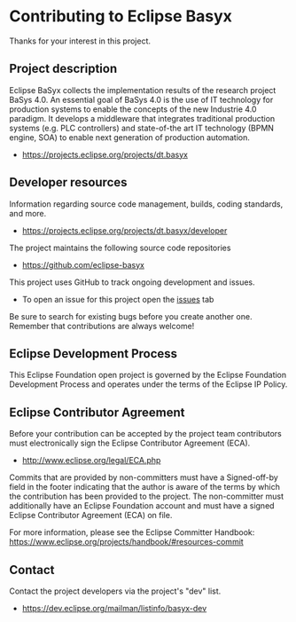 # Contributing to Eclipse Basyx

Thanks for your interest in this project.

## Project description

Eclipse BaSyx collects the implementation results of the research project BaSys
4.0. An essential goal of BaSys 4.0 is the use of IT technology for production
systems to enable the concepts of the new Industrie 4.0 paradigm. It develops a
middleware that integrates traditional production systems (e.g. PLC controllers)
and state-of-the art IT technology (BPMN engine, SOA) to enable next generation
of production automation.

* https://projects.eclipse.org/projects/dt.basyx

## Developer resources

Information regarding source code management, builds, coding standards, and
more.

* https://projects.eclipse.org/projects/dt.basyx/developer

The project maintains the following source code repositories

* https://github.com/eclipse-basyx

This project uses GitHub to track ongoing development and issues.
* To open an issue for this project open the [issues](https://github.com/eclipse-basyx/basyx-java-components/issues) tab

Be sure to search for existing bugs before you create another one. Remember that
contributions are always welcome!

## Eclipse Development Process

This Eclipse Foundation open project is governed by the Eclipse Foundation
Development Process and operates under the terms of the Eclipse IP Policy.

## Eclipse Contributor Agreement

Before your contribution can be accepted by the project team contributors must
electronically sign the Eclipse Contributor Agreement (ECA).

* http://www.eclipse.org/legal/ECA.php

Commits that are provided by non-committers must have a Signed-off-by field in
the footer indicating that the author is aware of the terms by which the
contribution has been provided to the project. The non-committer must
additionally have an Eclipse Foundation account and must have a signed Eclipse
Contributor Agreement (ECA) on file.

For more information, please see the Eclipse Committer Handbook:
https://www.eclipse.org/projects/handbook/#resources-commit

## Contact

Contact the project developers via the project's "dev" list.

* https://dev.eclipse.org/mailman/listinfo/basyx-dev
